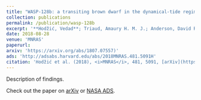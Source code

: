 ```yaml
---
title: "WASP-128b: a transiting brown dwarf in the dynamical-tide regime"
collection: publications
permalink: /publication/wasp-128b
excerpt: '**Hodžić, Vedad**; Triaud, Amaury H. M. J.; Anderson, David R.; Bouchy, François; Collier Cameron, Andrew; Delrez, Laetitia; Gillon, Michaël; Hellier, Coel; Jehin, Emmanuël; Lendl, Monika; Maxted, Pierre F. L.; Pepe, Francesco; Pollacco, Don; Queloz, Didier; Ségransan, Damien; Smalley, Barry; Udry, Stéphane; West, Richard'
date: 2018-08-28
venue: 'MNRAS'
paperurl:
arxiv: 'https://arxiv.org/abs/1807.07557)'
ads: 'http://adsabs.harvard.edu/abs/2018MNRAS.481.5091H'
citation: 'Hodžić et al. (2018), <i>MNRAS</i>, 481, 5091, [arXiv](https://arxiv.org/abs/1807.07557) [NASA ADS](http://adsabs.harvard.edu/abs/2018MNRAS.481.5091H)'
---
```

Description of findings.

Check out the paper on [arXiv](https://arxiv.org/abs/1807.07557) or [NASA ADS](http://adsabs.harvard.edu/abs/2018MNRAS.481.5091H).

